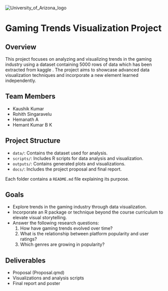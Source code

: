 ![University_of_Arizona_logo](https://github.com/user-attachments/assets/3282e738-833a-47ec-a020-efb9d64cde1e)

# Gaming Trends Visualization Project

## Overview
This project focuses on analyzing and visualizing trends in the gaming industry using a dataset containing 5000 rows of data which has been extracted from kaggle . The project aims to showcase advanced data visualization techniques and 
incorporate a new element learned independently.

## Team Members
- Kaushik Kumar
- Rohith Singaravelu
- Hemanath A
- Hemant Kumar B K

## Project Structure
- `data/`: Contains the dataset used for analysis.
- `scripts/`: Includes R scripts for data analysis and visualization.
- `outputs/`: Contains generated plots and visualizations.
- `docs/`: Includes the project proposal and final report.

Each folder contains a `README.md` file explaining its purpose.

## Goals
- Explore trends in the gaming industry through data visualization.
- Incorporate an R package or technique beyond the course curriculum to elevate visual storytelling.
- Answer the following research questions:
  1. How have gaming trends evolved over time?
  2. What is the relationship between platform popularity and user ratings?
  3. Which genres are growing in popularity?

## Deliverables
- Proposal (Proposal.qmd)
- Visualizations and analysis scripts
- Final report and poster
